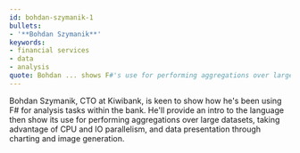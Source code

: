 ```yaml
---
id: bohdan-szymanik-1
bullets:
- '**Bohdan Szymanik**'
keywords:
- financial services
- data
- analysis
quote: Bohdan ... shows F#'s use for performing aggregations over large datasets, taking advantage of CPU and IO parallelism
---
```

Bohdan Szymanik, CTO at Kiwibank, is keen to show how he's been using F# for analysis tasks
within the bank. He'll provide an intro to the language then show its use for performing
aggregations over large datasets, taking advantage of CPU and IO parallelism, and data
presentation through charting and image generation.
